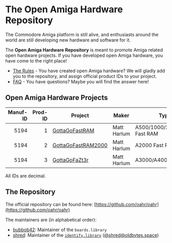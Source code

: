 # The Open Amiga Hardware Repository

The Commodore Amiga platform is still alive, and enthusiasts around the world are still developing new hardware and software for it.

The **Open Amiga Hardware Repository** is meant to promote Amiga related open hardware projects. If you have developed open Amiga hardware, you have come to the right place!

* [The Rules](rules.md) - You have created open Amiga hardware? We will gladly add you to the repository, and assign official product IDs to your project.
* [FAQ](faq.md) - You have questions? Maybe you will find the answer here!

## Open Amiga Hardware Projects

| Manuf-ID | Prod-ID | Project  | Maker | Type |
| --------:| -------:| -------- | ----- | ---- |
| 5194 |   1 | [GottaGoFastRAM](https://github.com/LIV2/GottaGoFastRAM) | Matt Harlum | A500/1000/2000/CDTV Fast RAM |
| 5194 |   2 | [GottaGoFastRAM2000](https://github.com/LIV2/GottaGoFastRAM2000) | Matt Harlum | A2000 Fast RAM |
| 5194 |   3 | [GottaGoFaZt3r](https://github.com/LIV2/GottaGoFaZt3r) | Matt Harlum | A3000/A4000 Fast RAM |

All IDs are decimal.

## The Repository

The official repository can be found here: [https://github.com/oahr/oahr](https://github.com/oahr/oahr)

The maintainers are (in alphabetical order):

* [bubbob42](https://github.com/bubbob42): Maintainer of the `boards.library`
* [shred](https://github.com/shred): Maintainer of the [`identify.library`](https://github.com/shred/identify) ([@shred@oldbytes.space](https://oldbytes.space/@shred))
